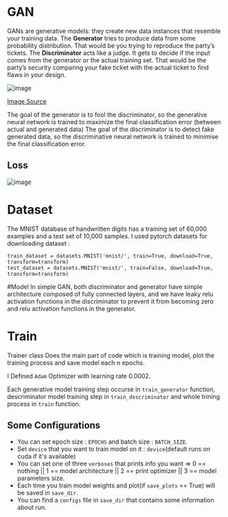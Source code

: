 # GAN 
GANs are generative models: they create new data instances that resemble your training data.
The **Generator** tries to produce data from some probability distribution. That would be you trying to reproduce the party’s tickets.
The **Discriminator** acts like a judge. It gets to decide if the input comes from the generator or the actual training set. That would be the party’s security comparing your fake ticket with the actual ticket to find flaws in your design.

![image](https://user-images.githubusercontent.com/47561760/191517152-f2c4d658-1631-4075-914e-75810b6532ed.png)

[Image Source](https://www.freecodecamp.org/news/an-intuitive-introduction-to-generative-adversarial-networks-gans-7a2264a81394)

The goal of the generator is to fool the discriminator, so the generative neural network is trained to maximize the final classification error (between actual and generated data)
The goal of the discriminator is to detect fake generated data, so 
the discriminative neural network is trained to minimise the final classification error.

## Loss
![image](https://user-images.githubusercontent.com/47561760/191520476-947a6fc0-3111-45da-a8c9-03643ae69faa.png)


# Dataset
The MNIST database of handwritten digits has a training set of 60,000 examples and a test set of 10,000 samples.
I used pytorch datasets for downloading dataset : 
```
train_dataset = datasets.MNIST('mnist/', train=True, download=True, transform=transform)
test_dataset = datasets.MNIST('mnist/', train=False, download=True, transform=transform)
```

#Model
In simple GAN, both discriminator and generator have simple architecture composed of fully connected layers, and we have leaky relu activation functions in the discriminator to prevent it from becoming zero and relu activation functions in the generator.

# Train
Trainer class Does the main part of code which is training model, plot the training process and save model each n epochs.

I Defined `Adam` Optimizer with learning rate 0.0002.

Each generative model training step occurse in `train_generator` function, descriminator model training step in `train_descriminator` and whole trining process in 
`train` function.

## Some Configurations
 
*   You can set epoch size : `EPOCHS` and batch size : `BATCH_SIZE`.
*   Set `device` that you want to train model on it : `device`(default runs on cuda if it's available)
*   You can set one of three `verboses` that prints info you want => 0 == nothing || 1 == model architecture || 2 == print optimizer || 3 == model parameters size.
*   Each time you train model weights and plot(if `save_plots` == True) will be saved in `save_dir`.
*   You can find a `configs` file in `save_dir` that contains some information about run. 
